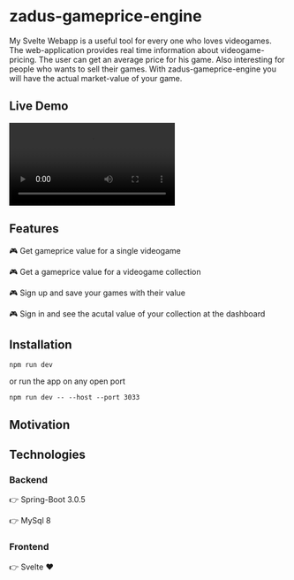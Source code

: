 # zadus-gameprice-engine
My Svelte Webapp is a useful tool for every one who loves videogames. The web-application provides real time information about videogame-pricing. The user can get an average price for his game. Also interesting for people who wants to sell their games. With zadus-gameprice-engine you will have the actual market-value of your game.
## Live Demo
![](https://github.com/zadu009/zadus-gameprice-engine/blob/main/Gamevalue.gif.mp4)

## Features
:video_game: Get gameprice value for a single videogame

:video_game: Get a gameprice value for a videogame collection

:video_game: Sign up and save your games with their value

:video_game: Sign in and see the acutal value of your collection at the dashboard

## Installation
`npm run dev`

or run the app on any open port

`npm run dev -- --host --port 3033`

## Motivation

## Technologies

### Backend

:point_right: Spring-Boot 3.0.5

:point_right: MySql 8

### Frontend

:point_right: Svelte :heart:
